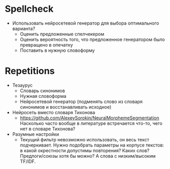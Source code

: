 # Spellcheck

* Использовать нейросетевой генератор для выбора оптимального варианта?
  * Оценить предложенные спелчекером
  * Оценить вероятность того, что предложенное генератором было превращено в опечатку
  * Поставить в нужную словоформу

# Repetitions

* Тезаурус
  * Словарь синонимов
  * Нужная словоформа
  * Нейросетевой генератор (подменять слово из словаря синонимов и восстанавливать исходное)
* Нейросеть вместо словаря Тихонова
  * https://github.com/AlexeySorokin/NeuralMorphemeSegmentation 
    Насколько часто вообще в литературе встречается что-то, чего нет в словаре Тихонова?
* Разумные настройки
  * Текущий фильтр невозможно использовать, он весь текст подчеркивает. Нужно подобрать параметры
  на корпусе текстов: в какой окрестности допустимы повторения? Каких слов? Предлоги/союзы хотя бы можно?
  А слова с низким/высоким TF/IDF. 

 


